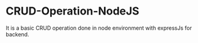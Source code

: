 # CRUD-Operation-NodeJS
It is a basic CRUD operation done in node environment with expressJs for backend.
